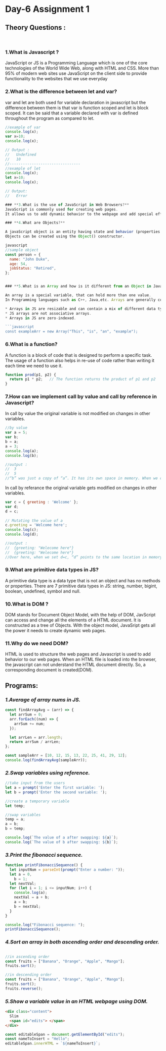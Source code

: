 # Day-6 Assignment 1 
## Theory Questions :
<br>

### **1.What is Javascript ?**

JavaScript or JS is a Programming Language which is one of the core technologies of the World Wide Web, along with HTML and CSS. More than 95% of modern web sites use JavaScript on the client side to provide functionality to the websites that we use everyday

### **2.What is the difference between let and var?**
var and let are both used for variable declaration in javascript but the difference between them is that var is function scoped and let is block scoped. It can be said that a variable declared with var is defined throughout the program as compared to let.

```javascript
//example of var
console.log(x);
var x=10;
console.log(x); 

// Output :
//   Undefined
//   10
//--------------------------------
//example of let
console.log(x);
let x=10;
console.log(x);

// Output:
//   Error

### **3.What is the use of JavaScript in Web Browsers?**
JavaScript is commonly used for creating web pages. 
It allows us to add dynamic behavior to the webpage and add special effects to the webpage. it is mainly used for validation purposes. JavaScript helps us to execute complex actions and also enables the interaction of websites with visitors.

### **4.What are Objects?**

A javaScript object is an entity having state and behavior (properties and method). Everything in javascript is an object. 
Objects can be created using the Object() constructor.

javascript
//sample object
const person = {
  name: "John Duke",
  age: 54,
  jobStatus: "Retired",
};


### **5.What is an Array and how is it different from an Object in JavaScript?**

An array is a special variable, that can hold more than one value. 
In Programming languages such as C++, Java,etc. Arrays are generally collection of similar types of data. Arrays in JS are also objects.

* Arrays in JS are resizable and can contain a mix of different data types.
* JS arrays are not associative arrays.
* Arrays in JS are zero-indexed.

```javascript
const exampleArr = new Array("This", "is", "an", "example");
```

### **6.What is a function?**

A function is a block of code that is designed to perform a specific task. The usage of a function also helps in re-use of code rather than writing it each time we need to use it.
```javascript
function prod(p1, p2) {
  return p1 * p2;   // The function returns the product of p1 and p2
}
```


### **7.How can we implement call by value and call by reference in Javascript?**
In call by value the original variable is not modified on changes in other variables.
```javascript
//by value
var a = 5;
var b;
b = a;
a = 3;
console.log(a);
console.log(b);

//output :
//  3
//  5
//“b” was just a copy of “a”. It has its own space in memory. When we change “a” it does not have any impact on the value of “b”. 
```
In call by referance the original variable gets modified on changes in other variables.
```javascript
var c = { greeting : 'Welcome' };
var d;
d = c;
  
// Mutating the value of a
c.greeting = 'Welcome here';
console.log(c);
console.log(d);

//output :
//  {greeting: "Welecome here"}
//  {greeting: "Welecome here"}
//Over here, when we set d=c, “d” points to the same location in memory where “c” does. At first, we have a name-value pair stored in “c”. Now when we change a property using “c”, it changes the property in “d” also because both point to the same object. Changes in one it affects.
```

### **9.What are primitive data types in JS?**
A primitive data type is a data type that is not an object and has no methods or properties. There are 7 primitive data types in JS: string, number, bigint, boolean, undefined, symbol and null.

### **10.What is DOM ?**
DOM stands for Document Object Model, with the help of DOM, JavScript can access and change all the elements of a HTML document. It is constructed as a tree of Objects.
With the object model, JavaSript gets all the power it needs to create dynamic web pages.

### **11.Why do we need DOM?**
HTML is used to structure the web pages and Javascript is used to add behavior to our web pages. When an HTML file is loaded into the browser, the javascript can not understand the HTML document directly. So, a corresponding document is created(DOM).

## Programs:
### *1.Average of array nums in JS.*
```javascript
const findArrayAvg = (arr) => {
  let arrSum = 0;
  arr.forEach((num) => {
    arrSum += num;
  });

  let arrLen = arr.length;
  return arrSum / arrLen;
};

const sampleArr = [10, 12, 15, 13, 22, 25, 41, 29, 12];
console.log(findArrayAvg(sampleArr));
```

### *2.Swap variables using reference.*
```javascript
//take input from the users
let a = prompt('Enter the first variable: ');
let b = prompt('Enter the second variable: ');

//create a temporary variable
let temp;

//swap variables
temp = a;
a = b;
b = temp;

console.log(`The value of a after swapping: ${a}`);
console.log(`The value of b after swapping: ${b}`);
```

### *3.Print the fibonacci sequence.*
```javascript
function printFibonacciSequence() {
  let inputNum = parseInt(prompt("Enter a number: "));
  let a = 0,
    b = 1;
  let nextVal;
  for (let i = 1; i <= inputNum; i++) {
    console.log(a);
    nextVal = a + b;
    a = b;
    b = nextVal;
  }
}

console.log("Fibonacci sequence: ");
printFibonacciSequence();
```

### *4.Sort an array in both ascending order and descending order.*
```javascript

//in ascending order
const fruits = ["Banana", "Orange", "Apple", "Mango"];
fruits.sort();

//in descending order
const fruits = ["Banana", "Orange", "Apple", "Mango"];
fruits.sort();
fruits.reverse();
```

### *5.Show a variable value in an HTML webpage using DOM.*
```html
<div class="content">
  Slim
  <span id="edits"> </span>
</div>
```
```javascript
const editableSpan = document.getElementById("edits");
const nameToInsert = "Hello";
editableSpan.innerHTML = `${nameToInsert}`;
```

